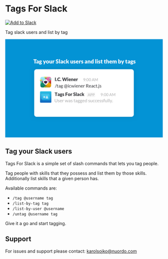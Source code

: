 # Tags For Slack

<a href="https://slack.com/oauth/authorize?client_id=5091317383.284036638726&scope=commands"><img alt="Add to Slack" height="40" width="139" src="https://platform.slack-edge.com/img/add_to_slack.png" srcset="https://platform.slack-edge.com/img/add_to_slack.png 1x, https://platform.slack-edge.com/img/add_to_slack@2x.png 2x" /></a>

Tag slack users and list by tag

![](images/screenshot.png)

## Tag your Slack users

Tags For Slack is a simple set of slash commands that lets you tag people.

Tag people with skills that they possess and list them by those skills. Additionally list skills that a given person has.

Available commands are:
- `/tag @username tag`
- `/list-by-tag tag`
- `/list-by-user @username`
- `/untag @username tag`

Give it a go and start tagging.

## Support

For issues and support please contact: <karolsojko@nuordo.com>
